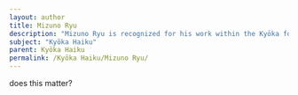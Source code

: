 ```yaml
---
layout: author
title: Mizuno Ryu
description: "Mizuno Ryu is recognized for his work within the Kyōka form, adding a focus on nature through a lens of humor and whimsy."
subject: "Kyōka Haiku"
parent: Kyōka Haiku
permalink: /Kyōka Haiku/Mizuno Ryu/
---
```


does this matter?
